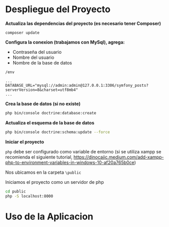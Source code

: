 # Despliegue del Proyecto
**Actualiza las dependencias del proyecto (es necesario tener Composer)**

```composer update```


**Configura la conexion (trabajamos con MySql), agrega:**

* Contraseña del usuario
* Nombre del usuario
* Nombre de la base de datos

```/env```
```env
...
DATABASE_URL="mysql://admin:admin@127.0.0.1:3306/symfony_posts?serverVersion=8&charset=utf8mb4"
...
```

**Crea la base de datos (si no existe)**
```bash
php bin/console doctrine:database:create
```

**Actualiza el esquema de la base de datos**
```bash
php bin/console doctrine:schema:update --force
```

**Iniciar el proyecto**

```php``` debe ser configurado como variable de entorno (si se utiliza xampp se recomienda el siguiente tutorial, https://dinocajic.medium.com/add-xampp-php-to-environment-variables-in-windows-10-af20a765b0ce)

Nos ubicamos en la carpeta ```\public```

Iniciamos el proyecto como un servidor de php

```bash
cd public
php -S localhost:8000
```

# Uso de la Aplicacion
